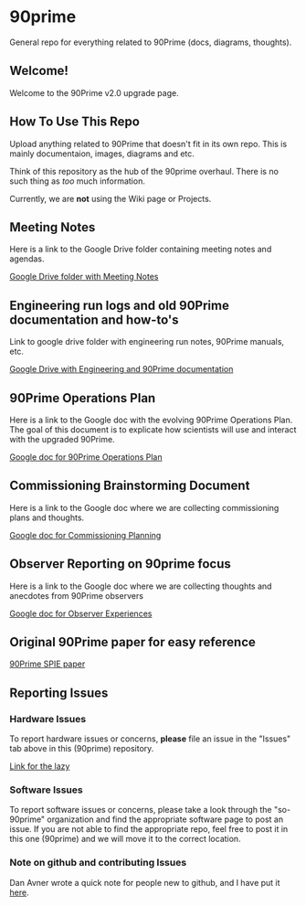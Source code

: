 # 90prime
General repo for everything related to 90Prime (docs, diagrams, thoughts).

## Welcome!
Welcome to the 90Prime v2.0 upgrade page. 

## How To Use This Repo
Upload anything related to 90Prime that doesn't fit in its own repo. This is mainly documentaion, images, diagrams and etc.

Think of this repository as the hub of the 90prime overhaul. There is no such thing as *too* much information.

Currently, we are **not** using the Wiki page or Projects. 

## Meeting Notes
Here is a link to the Google Drive folder containing meeting notes and agendas.

[Google Drive folder with Meeting Notes](https://drive.google.com/drive/folders/1d3r8hToeyFmGPF7vxssgVWzWuUQVDQx-?usp=sharing)

## Engineering run logs and old 90Prime documentation and how-to's

Link to google drive folder with engineering run notes, 90Prime manuals, etc.

[Google Drive with Engineering and 90Prime documentation](https://drive.google.com/drive/folders/1oJYdrLJtzafNIlKiJJY5iixoe2Aidl4F?usp=sharing)

## 90Prime Operations Plan
Here is a link to the Google doc with the evolving 90Prime Operations Plan.  The goal of this document is to explicate how scientists will use and interact with the upgraded 90Prime.

[Google doc for 90Prime Operations Plan](https://docs.google.com/document/d/1OZaBQWCWEBuuUef1vsO267xQi8jbTqFPYP6kNZargxA/edit?usp=sharing)


## Commissioning Brainstorming Document
Here is a link to the Google doc where we are collecting commissioning plans and thoughts.

[Google doc for Commissioning Planning](https://docs.google.com/document/d/1jDwWePO2ypcHgD6iz4fdWvZyGj8qk6sbYi4bF4p8Dr0/edit?usp=sharing)

## Observer Reporting on 90prime focus
Here is a link to the Google doc where we are collecting thoughts and anecdotes from 90Prime observers

[Google doc for Observer Experiences](https://docs.google.com/document/d/1hmYqr_mcSZVd1pZQhAmtz7jvWKCGJlr28QwoG65hDU0/edit?usp=sharing)

## Original 90Prime paper for easy reference

[90Prime SPIE paper](https://github.com/so-90prime/90prime/blob/master/old-90prime/Documents/SPIE_90prime.pdf)

## Reporting Issues
### Hardware Issues
To report hardware issues or concerns, **please** file an issue in the "Issues" tab above in this (90prime)  repository. 

[Link for the lazy](https://github.com/so-90prime/90prime/issues)

### Software Issues
To report software issues or concerns, please take a look through the "so-90prime" organization and find the appropriate software page to post an issue. If you are not able to find the appropriate repo, feel free to post it in this one (90prime) and we will move it to the correct location. 


### Note on github and contributing Issues
Dan Avner wrote a quick note for people new to github, and I have put it [here](https://github.com/so-90prime/90prime/wiki/How-to-for-those-new-to-github-(from-Dan)).

